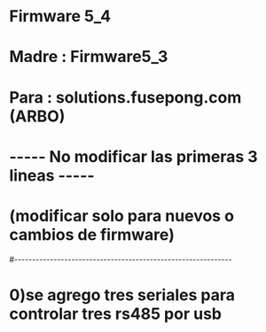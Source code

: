 # Firmware 5_4
# Madre : Firmware5_3
# Para  : solutions.fusepong.com (ARBO)
# ----- No modificar las primeras 3 lineas -----
# (modificar solo para nuevos o cambios de firmware)
#-------------------------------------------------------------
# 0)se agrego tres seriales para controlar tres rs485 por usb
#
